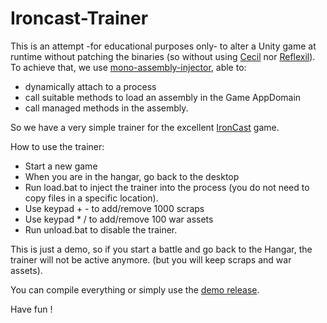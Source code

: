 # Ironcast-Trainer

This is an attempt -for educational purposes only- to alter a Unity game at runtime without patching the binaries (so without using [Cecil](https://github.com/jbevain/cecil) nor [Reflexil](https://github.com/sailro/reflexil)).
To achieve that, we use [mono-assembly-injector](https://github.com/gamebooster/mono-assembly-injector), able to:
- dynamically attach to a process
- call suitable methods to load an assembly in the Game AppDomain
- call managed methods in the assembly.

So we have a very simple trainer for the excellent [IronCast](http://store.steampowered.com/app/327670/) game. 

How to use the trainer:
- Start a new game 
- When you are in the hangar, go back to the desktop
- Run load.bat to inject the trainer into the process (you do not need to copy files in a specific location).
- Use keypad + - to add/remove 1000 scraps
- Use keypad * / to add/remove 100 war assets
- Run unload.bat to disable the trainer.

This is just a demo, so if you start a battle and go back to the Hangar, the trainer will not be active anymore. (but you will keep scraps and war assets).

You can compile everything or simply use the [demo release](https://github.com/sailro/Ironcast-Trainer/releases).

Have fun !
